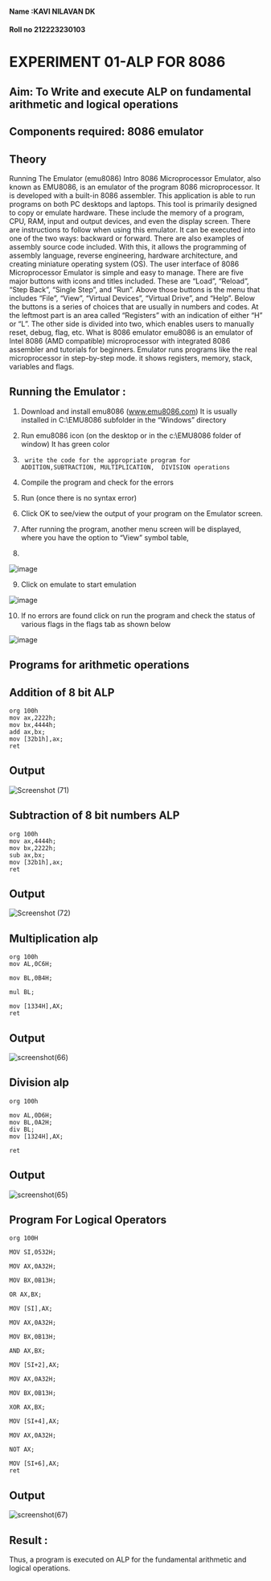 #### Name :KAVI NILAVAN DK
#### Roll no 212223230103
# EXPERIMENT 01-ALP FOR 8086
## Aim: To Write and execute ALP on fundamental arithmetic and logical operations
## Components required: 8086  emulator 
## Theory 
Running The Emulator (emu8086) Intro 8086 Microprocessor Emulator, also known as EMU8086, is an emulator of the program 8086 microprocessor. It is developed with a built-in 8086 assembler. This application is able to run programs on both PC desktops and laptops. This tool is primarily designed to copy or emulate hardware. These include the memory of a program, CPU, RAM, input and output devices, and even the display screen. There are instructions to follow when using this emulator. It can be executed into one of the two ways: backward or forward. There are also examples of assembly source code included. With this, it allows the programming of assembly language, reverse engineering, hardware architecture, and creating miniature operating system (OS). The user interface of 8086 Microprocessor Emulator is simple and easy to manage. There are five major buttons with icons and titles included. These are “Load”, “Reload”, “Step Back”, “Single Step”, and “Run”. Above those buttons is the menu that includes “File”, “View”, “Virtual Devices”, “Virtual Drive”, and “Help”. Below the buttons is a series of choices that are usually in numbers and codes. At the leftmost part is an area called “Registers” with an indication of either “H” or “L”. The other side is divided into two, which enables users to manually reset, debug, flag, etc. What is 8086 emulator emu8086 is an emulator of Intel 8086 (AMD compatible) microprocessor with integrated 8086 assembler and tutorials for beginners. Emulator runs programs like the real microprocessor in step-by-step mode. it shows registers, memory, stack, variables and flags.


 ## Running the Emulator :
1.	Download and install emu8086 (www.emu8086.com) It is usually installed in C:\EMU8086 subfolder in the “Windows” directory
2.	  Run  emu8086 icon (on the desktop or in the c:\EMU8086 folder of window) It has green color 
 
 
3.		write the code for the appropriate program for ADDITION,SUBTRACTION, MULTIPLICATION,  DIVISION operations 

4.	 Compile the program and check for the errors 
5.	Run (once there is no syntax error) 

6.	Click OK to see/view the output of your program on the Emulator screen. 


7.	After running the program, another menu screen will be displayed, where you have the option to “View” symbol table,
8.	 


![image](https://user-images.githubusercontent.com/36288975/189273263-d65baae9-4b8f-4723-afb3-c0ffa4052b04.png)











9.	Click on emulate to start emulation 








![image](https://user-images.githubusercontent.com/36288975/189273273-9bb36ec1-e2e8-4892-8d35-37707332bfdc.png)








10.	If no errors are found click on run the program and check the status of various flags in the flags tab as shown below 






![image](https://user-images.githubusercontent.com/36288975/189273277-113a2a33-4a40-4ff8-95a5-ecd3a1f504fe.png)







## Programs for arithmetic  operations

## Addition  of 8 bit ALP 
```
org 100h
mov ax,2222h;
mov bx,4444h;
add ax,bx;
mov [32b1h],ax;
ret
```


## Output  
![Screenshot (71)](https://github.com/KavinilavanDK/EXPERIMENT--01-ALP-FOR-8086/assets/144870429/2e1d6367-7635-45d8-999b-afd6b6627069)

 
## Subtraction   of 8 bit numbers  ALP 
```
org 100h
mov ax,4444h;
mov bx,2222h;
sub ax,bx;
mov [32b1h],ax;
ret
```
 
## Output  
![Screenshot (72)](https://github.com/KavinilavanDK/EXPERIMENT--01-ALP-FOR-8086/assets/144870429/61e6b606-5057-43ff-ba7a-cd30c44f3e63)

## Multiplication alp 
```
org 100h
mov AL,0C6H;

mov BL,0B4H;

mul BL;

mov [1334H],AX;
ret 
```
 ## Output  
![screenshot(66)](https://github.com/KavinilavanDK/EXPERIMENT--01-ALP-FOR-8086/assets/144870429/5b18cd8e-2106-4fc9-af7f-efe62c13fcae)


## Division alp 
```
org 100h

mov AL,0D6H;
mov BL,0A2H;
div BL;
mov [1324H],AX;

ret

```

## Output  
![screenshot(65)](https://github.com/KavinilavanDK/EXPERIMENT--01-ALP-FOR-8086/assets/144870429/363608bc-675a-4f2b-b912-1ad95c580184)

## Program For Logical Operators
```
org 100H

MOV SI,0532H;

MOV AX,0A32H;

MOV BX,0B13H;

OR AX,BX;

MOV [SI],AX;

MOV AX,0A32H;

MOV BX,0B13H;

AND AX,BX;

MOV [SI+2],AX;

MOV AX,0A32H;

MOV BX,0B13H;

XOR AX,BX;

MOV [SI+4],AX;

MOV AX,0A32H;

NOT AX;

MOV [SI+6],AX;
ret
```
## Output
![screenshot(67)](https://github.com/KavinilavanDK/EXPERIMENT--01-ALP-FOR-8086/assets/144870429/b0bba943-eb46-4701-9e2b-110bad71206a)

## Result :
 Thus, a program is executed on ALP for the fundamental arithmetic and logical operations.








